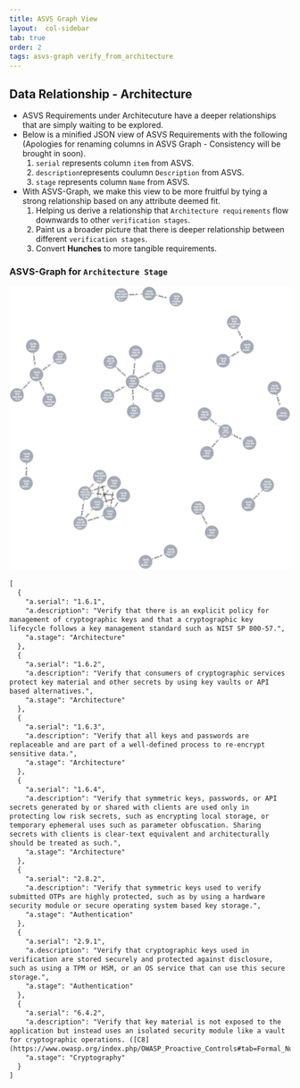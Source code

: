 ```yaml
---
title: ASVS Graph View
layout:  col-sidebar
tab: true
order: 2
tags: asvs-graph verify_from_architecture
---
```



## Data Relationship - Architecture

- ASVS Requirements under Architecuture have a deeper relationships that are simply waiting to be explored.
- Below is a minified JSON view of ASVS Requirements with the following (Apologies for renaming columns in ASVS Graph - Consistency will be brought in soon).
  1. `serial` represents column `item` from ASVS.
  2. `description`represents coulumn `Description` from ASVS.
  3. `stage` represents column `Name` from ASVS.
- With ASVS-Graph, we make this view to be more fruitful by tying a strong relationship based on any attribute deemed fit.
  1. Helping us derive a relationship that `Architecture requirements` flow downwards to other `verification stages`.
  2. Paint us a broader picture that there is deeper relationship between different `verification stages`.
  3. Convert **Hunches** to more tangible requirements.

### ASVS-Graph for `Architecture Stage`
![Architecture](assets/images/architecture-graph.png)


```
[
  {
    "a.serial": "1.6.1",
    "a.description": "Verify that there is an explicit policy for management of cryptographic keys and that a cryptographic key lifecycle follows a key management standard such as NIST SP 800-57.",
    "a.stage": "Architecture"
  },
  {
    "a.serial": "1.6.2",
    "a.description": "Verify that consumers of cryptographic services protect key material and other secrets by using key vaults or API based alternatives.",
    "a.stage": "Architecture"
  },
  {
    "a.serial": "1.6.3",
    "a.description": "Verify that all keys and passwords are replaceable and are part of a well-defined process to re-encrypt sensitive data.",
    "a.stage": "Architecture"
  },
  {
    "a.serial": "1.6.4",
    "a.description": "Verify that symmetric keys, passwords, or API secrets generated by or shared with clients are used only in protecting low risk secrets, such as encrypting local storage, or temporary ephemeral uses such as parameter obfuscation. Sharing secrets with clients is clear-text equivalent and architecturally should be treated as such.",
    "a.stage": "Architecture"
  },
  {
    "a.serial": "2.8.2",
    "a.description": "Verify that symmetric keys used to verify submitted OTPs are highly protected, such as by using a hardware security module or secure operating system based key storage.",
    "a.stage": "Authentication"
  },
  {
    "a.serial": "2.9.1",
    "a.description": "Verify that cryptographic keys used in verification are stored securely and protected against disclosure, such as using a TPM or HSM, or an OS service that can use this secure storage.",
    "a.stage": "Authentication"
  },
  {
    "a.serial": "6.4.2",
    "a.description": "Verify that key material is not exposed to the application but instead uses an isolated security module like a vault for cryptographic operations. ([C8](https://www.owasp.org/index.php/OWASP_Proactive_Controls#tab=Formal_Numbering))",
    "a.stage": "Cryptography"
  }
]
```
